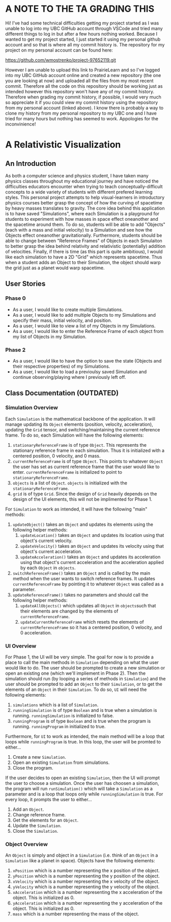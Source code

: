 # A NOTE TO THE TA GRADING THIS

Hi! I've had some technical difficulties getting my project started as I was unable to log into my UBC GitHub account through VSCode and tried many different things to log in but after a few hours nothing worked. Because I wanted to get my project started, I just started it using my personal github account and so that is where all my commit history is. The repository for my project on my personal account can be found here:

https://github.com/wmostrenko/project-97652119.git

However I am unable to upload this link to PrairieLearn and so I've logged into my UBC GitHub account online and created a new repository (the one you are looking at now) and uploaded all the files from my most recent commit. Therefore all the code on this repository should be working just as intended however this repository won't have any of my commit history. Therefore when grading my commit history, if possible, I would very much so appreciate it if you could view my commit history using the repository from my personal account (linked above). I know there is probably a way to clone my history from my personal repository to my UBC one and I have tried for many hours but nothing has seemed to work. Appologies for the inconvinience!

# A Relativistic Visualization

## An Introduction

As both a computer science and physics student, I have taken many physics classes throughout my educational journey and have noticed the difficulties educators encounter when trying to teach conceptually-difficult concepts to a wide variety of students with different prefered learning styles. This personal project attempts to help visual-learners in introductory physics courses better grasp the concept of how the curving of spacetime by heavy masses translates to gravity. The core idea behind this application is to have saved "Simulations", where each Simulation is a playground for students to experiment with how masses in space effect oneanother and the spacetime around them. To do so, students will be able to add "Objects" (each with a mass and initial velocity) to a Simulation and see how the Objects effect oneanother gravitationally. Furthermore, students should be able to change between "Reference Frames" of Objects in each Simulaiton to better grasp the idea behind relativity and relativistic (potentially) addition of velocities. Finally, if there is time (as this part is quite ambitious), I would like each simulation to have a 2D "Grid" which represents spacetime. Thus when a student adds an Object to their Simulation, the object should warp the grid just as a planet would warp spacetime. 

## User Stories

### Phase 0

- As a user, I would like to create multiple Simulations.
- As a user, I would like to add multiple Objects to my Simulations and specify their mass, initial velocity, and position.
- As a user, I would like to view a list of my Objects in my Simulations.
- As a user, I would like to enter the Reference Frame of each object from my list of Objects in my Simulation.

### Phase 2

- As a user, I would like to have the option to save the state (Objects and their respective properties) of my Simulations.
- As a user, I would like to load a previoulsy saved Simulation and continue observing/playing where I previously left off.

## Class Documentation (OUTDATED)


### Simulation Overview
Each `Simulation` is the mathematical backbone of the application. It will manage updating its `Object` elements (position, velocity, acceleration), updating the `Grid` tensor, and switching/maintaining the current reference frame. To do so, each Simulation will have the following elements:

1. `stationaryReferenceFrame` is of type `Object`. This represents the stationary reference frame in each simulation. Thus it is initialized with a centered position, 0 velocity, and 0 mass.
2. `currentReferenceFrame` is of type `Object`. This points to whatever `Object` the user has set as current reference frame that the user would like to enter. `currentReferenceFrame` is initialized to point to `stationaryReferenceFrame`.
3. `objects` is a list of `Object`. `objects` is initialized with the `stationaryReferenceFrame`.
4. `grid` is of type `Grid`. Since the design of `Grid` heavily depends on the design of the UI elements, this will not be implimented for Phase 1.

For `Simulation` to work as intended, it will have the following "main" methods:

1. `updateObject()` takes an `Object` and updates its elements using the following helper methods:
    1. `updateLocation()` takes an `Object` and updates its location using that object's current velocity.
    2. `updateVelocity()` takes an `Object` and updates its velocity using that object's current acceleration.
    3. `updateAcceleration()` takes an `Object` and updates its acceleration using that object's current acceleration and the acceleration applied by each `Object` in `objects`.
2. `switchReferenceFrame()` takes an `Object` and is called by the main method when the user wants to switch reference frames. It updates `currentReferenceFrame` by pointing it to whatever `Object` was called as a parameter.
3. `updateReferenceFrame()` takes no parameters and should call the following helper methods:
    1. `updateAllObjects()` which updates all `Object` in `objects`such that their elements are changed by the elements of `currentReferenceFrame`.
    2. `updateCurrentReferenceFrame` which resets the elements of `currentReferenceFrame` so it has a centered position, 0 velocity, and 0 acceleration.


### UI Overview
For Phase 1, the UI will be very simple. The goal for now is to provide a place to call the main methods in `Simulation` depending on what the user would like to do. The user should be prompted to create a new simulation or open an existing one (which we'll impliement in Phase 2). Then the simulation should run (by looping a series of methods in `Simulation`) and the user should be prompted to add an `Object` to their `Simulation`, or to get the elements of an `Object` in their `Simulation`. To do so, `UI` will need the following elements:

1. `simulations` which is a list of `Simulation`.
2. `runningSimulation` is of type `Boolean` and is true when a simulation is running. `runningSimulation` is initialized to false.
3. `runningProgram` is of type `Boolean` and is true when the program is running. `runningProgram` in initialized to true.

Furthermore, for `UI` to work as intended, the main method will be a loop that loops while `runningProgram` is true. In this loop, the user will be promted to either...

1. Create a new `Simulation`.
2. Open an existing `Simulation` from simulations.
3. Close the program.

If the user decides to open an existing `Simulation`, then the UI will prompt the user to choose a simulation. Once the user has choosen a simulation, the program will run `runSimulation()` which will take a `Simulation` as a parameter and is a loop that loops only while `runningSimulation` is true. For every loop, it prompts the user to either...

1. Add an `Object`.
2. Change reference frame.
3. Get the elements for an `Object`.
4. Update the `Simulation`.
5. Close the `Simulation`.


### Object Overview
An `Object` is simply and object in a `Simulation` (i.e. think of an `Object` in a `Simulation` like a planet in space). Objects have the following elements:

1. `xPosition` which is a number representing the x position of the object.
2. `yPosition` which is a number representing the y position of the object.
3. `xVelocity` which is a number representing the x velocity of the object.
4. `yVelocity` which is a number representing the y velocity of the object.
5. `xAcceleration` which is a number representing the x acceleration of the object. This is initialized as 0.
6. `yAcceleration` which is a number representing the y acceleration of the object. This is initialized as 0.
7. `mass` which is a number representing the mass of the object.